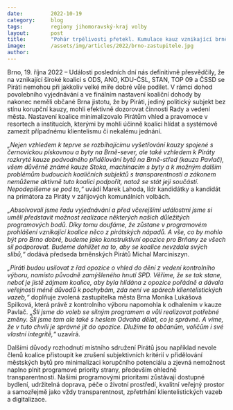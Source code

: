 ```yaml
---
date:         2022-10-19
category:     blog
tags:         regiony jihomoravský-kraj volby
layout:       post
title:        "Pohár trpělivosti přetekl. Kumulace kauz vznikající brněnské koalice přesáhla únosnou mez. Piráti se pod koaliční dohodu podepsat nemohou a odcházejí do opozice"
image:        /assets/img/articles/2022/brno-zastupitele.jpg
author:       
---
```




Brno, 19. října 2022 – Události posledních dní nás definitivně přesvědčily, že na vznikající široké koalici s ODS, ANO, KDU-ČSL, STAN, TOP 09 a ČSSD se Piráti nemohou při jakkoliv velké míře dobré vůle podílet. V rámci dohod povolebního vyjednávání a ve finálním nastavení koaliční dohody by nakonec neměli občané Brna jistotu, že by Piráti, jediný politický subjekt bez stínu korupční kauzy, mohli efektivně dozorovat činnosti Rady a vedení města. Nastavení koalice minimalizovalo Pirátům vhled a pravomoce v resortech a institucích, kterými by mohli účinně koalici hlídat a systémově zamezit případnému klientelismu či nekalému jednání. 

*„Nejen vzhledem k teprve se rozbíhajícímu vyšetřování kauzy spojené s černovickou pískovnou a byty na Brně-sever, ale také vzhledem k Piráty rozkryté kauze podvodného přidělování bytů na Brně-střed (kauza Pavlač), všem důvěrně známé kauze Stoka, machinacím s byty a k možným dalším problémům budoucích koaličních subjektů s transparentností a zákonem nemůžeme aktivně tuto koalici podpořit, natož se stát její součástí. Nepodepíšeme se pod to,“* uvádí Marek Lahoda, lídr kandidátky a kandidát na primátora za Piráty v zářijových komunálních volbách.

*„Absolvovali jsme řadu vyjednávání a před včerejšími událostmi jsme si uměli představit možnost realizace některých našich důležitých programových bodů. Díky tomu doufáme, že zůstane v programovém prohlášení vznikající koalice něco z pirátských nápadů. A vše, co by mohlo být pro Brno dobré, budeme jako konstruktivní opozice pro Brňany ze všech sil podporovat. Budeme dohlížet na to, aby se koalice nevzdala svých slibů,“* dodává předseda brněnských Pirátů Michal Marciniszyn.

*„Piráti budou usilovat z řad opozice o vhled do dění z vedení kontrolního výboru, namísto původně zamýšleného hnutí SPD. Věříme, že se tak stane, neboť je jistě zájmem koalice, aby byla hlídána z opozice pořádně a dávala veřejnosti méně důvodů k pochybám, zda není ve spárech klientelistických vazeb,“* doplňuje zvolená zastupitelka města Brna Monika Lukášová Spilková, která právě z kontrolního výboru napomohla k odhalením v kauze Pavlač. *„Šli jsme do voleb se silným programem a vůlí realizovat potřebné změny. Šli jsme tam ale také s heslem Odvaha dělat, co je správné. A víme, že v tuto chvíli je správné jít do opozice. Dlužíme to občanům, voličům i své vlastní integritě,“* uzavírá.

Dalšími důvody rozhodnutí místního sdružení Pirátů jsou například nevole členů koalice přistoupit ke zrušení subjektivních kritérií v přidělování městských bytů pro minimalizaci korupčního potenciálu a zjevná nemožnost naplno plnit programové priority strany, především ohledně transparentnosti. Našimi programovými prioritami zůstávají dostupné bydlení, udržitelná doprava, péče o životní prostředí, kvalitní veřejný prostor a samozřejmě jako vždy transparentnost, zpřetrhání klientelistických vazeb a digitalizace.

